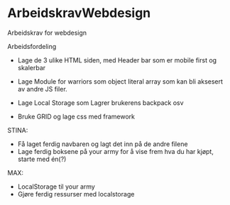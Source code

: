 # ArbeidskravWebdesign

Arbeidskrav for webdesign

Arbeidsfordeling

- Lage de 3 ulike HTML siden, med Header bar som er mobile first og skalerbar

- Lage Module for warriors som object literal array som kan bli aksesert av andre JS filer.

- Lage Local Storage som Lagrer brukerens backpack osv

- Bruke GRID og lage css med framework

STINA:

- Få laget ferdig navbaren og lagt det inn på de andre filene
- Lage ferdig boksene på your army for å vise frem hva du har kjøpt, starte med én(?)

MAX:

- LocalStorage til your army
- Gjøre ferdig ressurser med localstorage
